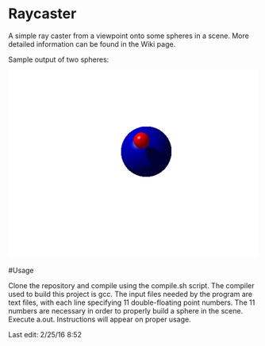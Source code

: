 # Raycaster
A simple ray caster from a viewpoint onto some spheres in a scene. 
More detailed information can be found in the Wiki page.

Sample output of two spheres: 

![image](https://github.com/khongton/Raycaster/blob/master/images/image.png)

#Usage

Clone the repository and compile using the compile.sh script. The compiler used to build this project is gcc. 
The input files needed by the program are text files, with each line specifying 11 double-floating point numbers. The 11 numbers are necessary in order to properly build a sphere in the scene.
Execute a.out. Instructions will appear on proper usage.

Last edit: 2/25/16 8:52
